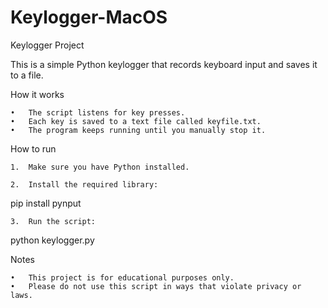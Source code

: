 # Keylogger-MacOS

Keylogger Project

This is a simple Python keylogger that records keyboard input and saves it to a file.

How it works

	•	The script listens for key presses.
	•	Each key is saved to a text file called keyfile.txt.
	•	The program keeps running until you manually stop it.

How to run

	1.	Make sure you have Python installed.
 
	2.	Install the required library:
 
 pip install pynput
 
 	3.	Run the script:
  
python keylogger.py



Notes

	•	This project is for educational purposes only.
	•	Please do not use this script in ways that violate privacy or laws.

